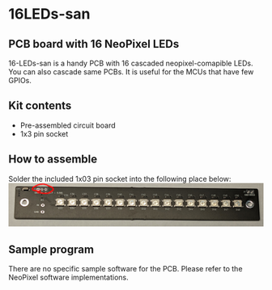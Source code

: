 # 16LEDs-san

## PCB board with 16 NeoPixel LEDs

16-LEDs-san is a handy PCB with 16 cascaded neopixel-comapible LEDs.
You can also cascade same PCBs.
It is useful for the MCUs that have few GPIOs.

## Kit contents

- Pre-assembled circuit board
- 1x3 pin socket

## How to assemble

Solder the included 1x03 pin socket into the following place below:
![](./img/img.png)

## Sample program

There are no specific sample software for the PCB. Please refer to the NeoPixel software implementations.
